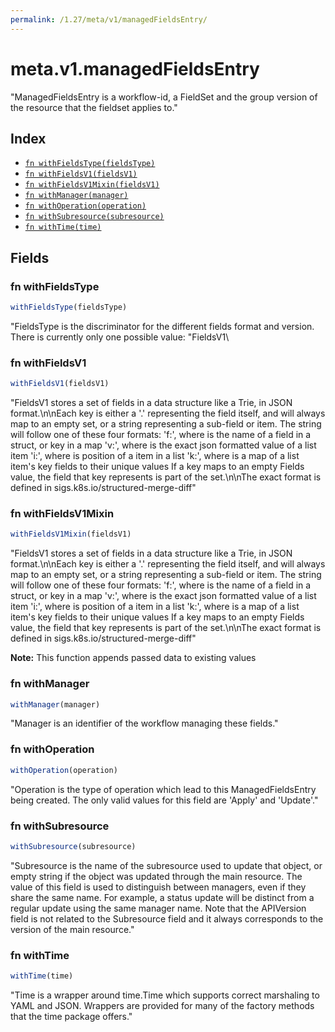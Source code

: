 ```yaml
---
permalink: /1.27/meta/v1/managedFieldsEntry/
---
```


# meta.v1.managedFieldsEntry

"ManagedFieldsEntry is a workflow-id, a FieldSet and the group version of the resource that the fieldset applies to."

## Index

* [`fn withFieldsType(fieldsType)`](#fn-withfieldstype)
* [`fn withFieldsV1(fieldsV1)`](#fn-withfieldsv1)
* [`fn withFieldsV1Mixin(fieldsV1)`](#fn-withfieldsv1mixin)
* [`fn withManager(manager)`](#fn-withmanager)
* [`fn withOperation(operation)`](#fn-withoperation)
* [`fn withSubresource(subresource)`](#fn-withsubresource)
* [`fn withTime(time)`](#fn-withtime)

## Fields

### fn withFieldsType

```ts
withFieldsType(fieldsType)
```

"FieldsType is the discriminator for the different fields format and version. There is currently only one possible value: \"FieldsV1\

### fn withFieldsV1

```ts
withFieldsV1(fieldsV1)
```

"FieldsV1 stores a set of fields in a data structure like a Trie, in JSON format.\n\nEach key is either a '.' representing the field itself, and will always map to an empty set, or a string representing a sub-field or item. The string will follow one of these four formats: 'f:<name>', where <name> is the name of a field in a struct, or key in a map 'v:<value>', where <value> is the exact json formatted value of a list item 'i:<index>', where <index> is position of a item in a list 'k:<keys>', where <keys> is a map of  a list item's key fields to their unique values If a key maps to an empty Fields value, the field that key represents is part of the set.\n\nThe exact format is defined in sigs.k8s.io/structured-merge-diff"

### fn withFieldsV1Mixin

```ts
withFieldsV1Mixin(fieldsV1)
```

"FieldsV1 stores a set of fields in a data structure like a Trie, in JSON format.\n\nEach key is either a '.' representing the field itself, and will always map to an empty set, or a string representing a sub-field or item. The string will follow one of these four formats: 'f:<name>', where <name> is the name of a field in a struct, or key in a map 'v:<value>', where <value> is the exact json formatted value of a list item 'i:<index>', where <index> is position of a item in a list 'k:<keys>', where <keys> is a map of  a list item's key fields to their unique values If a key maps to an empty Fields value, the field that key represents is part of the set.\n\nThe exact format is defined in sigs.k8s.io/structured-merge-diff"

**Note:** This function appends passed data to existing values

### fn withManager

```ts
withManager(manager)
```

"Manager is an identifier of the workflow managing these fields."

### fn withOperation

```ts
withOperation(operation)
```

"Operation is the type of operation which lead to this ManagedFieldsEntry being created. The only valid values for this field are 'Apply' and 'Update'."

### fn withSubresource

```ts
withSubresource(subresource)
```

"Subresource is the name of the subresource used to update that object, or empty string if the object was updated through the main resource. The value of this field is used to distinguish between managers, even if they share the same name. For example, a status update will be distinct from a regular update using the same manager name. Note that the APIVersion field is not related to the Subresource field and it always corresponds to the version of the main resource."

### fn withTime

```ts
withTime(time)
```

"Time is a wrapper around time.Time which supports correct marshaling to YAML and JSON.  Wrappers are provided for many of the factory methods that the time package offers."